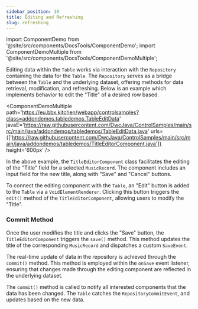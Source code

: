 ```yaml
---
sidebar_position: 10
title: Editing and Refreshing
slug: refreshing
---
```


import ComponentDemo from '@site/src/components/DocsTools/ComponentDemo';
import ComponentDemoMultiple from '@site/src/components/DocsTools/ComponentDemoMultiple';

Editing data within the `Table` works via interaction with the `Repository` containing the data for the `Table`. The `Repository` serves as a bridge between the `Table` and the underlying dataset, offering methods for data retrieval, modification, and refreshing. Below is an example which implements behavior to edit the "Title" of a desired row based.

<ComponentDemoMultiple 
path='https://eu.bbx.kitchen/webapp/controlsamples?class=addondemos.tabledemos.TableEditData' 
javaE='https://raw.githubusercontent.com/DwcJava/ControlSamples/main/src/main/java/addondemos/tabledemos/TableEditData.java'
urls={['https://raw.githubusercontent.com/DwcJava/ControlSamples/main/src/main/java/addondemos/tabledemos/TitleEditorComponent.java']}
height='600px'
/>

In the above example, the `TitleEditorComponent` class facilitates the editing of the "Title" field for a selected `MusicRecord`. The component includes an input field for the new title, along with "Save" and "Cancel" buttons.

To connect the editing component with the `Table`, an "Edit" button is added to the `Table` via a `VoidElementRenderer`. Clicking this button triggers the `edit()` method of the `TitleEditorComponent`, allowing users to modify the "Title".

### Commit Method

Once the user modifies the title and clicks the "Save" button, the `TitleEditorComponent` triggers the `save()` method. This method updates the title of the corresponding `MusicRecord` and dispatches a custom `SaveEvent`.

The real-time update of data in the repository is achieved through the `commit()` method. This method is employed within the `onSave` event listener, ensuring that changes made through the editing component are reflected in the underlying dataset.

The `commit()` method is called to notify all interested components that the data has been changed. The `Table` catches the `RepositoryCommitEvent`, and updates based on the new data. 